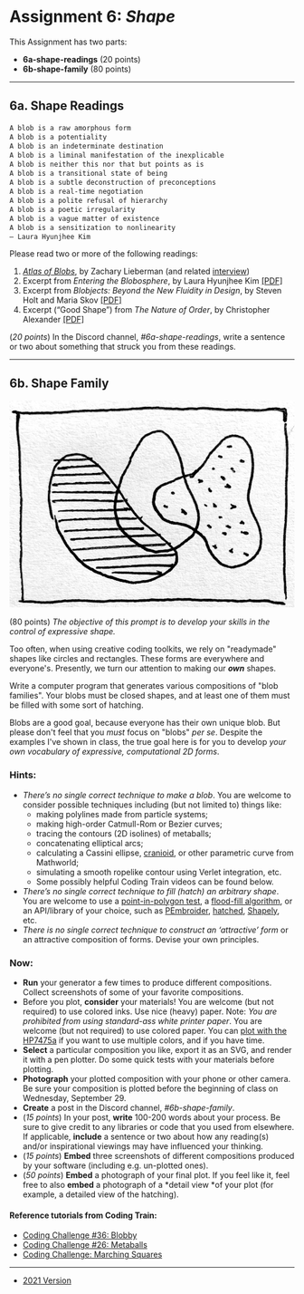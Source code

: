 # Assignment 6: *Shape*

This Assignment has two parts: 

* **6a-shape-readings** (20 points)
* **6b-shape-family** (80 points)

---

## 6a. Shape Readings

```
A blob is a raw amorphous form
A blob is a potentiality
A blob is an indeterminate destination
A blob is a liminal manifestation of the inexplicable
A blob is neither this nor that but points as is
A blob is a transitional state of being
A blob is a subtle deconstruction of preconceptions
A blob is a real-time negotiation
A blob is a polite refusal of hierarchy
A blob is a poetic irregularity
A blob is a vague matter of existence
A blob is a sensitization to nonlinearity
— Laura Hyunjhee Kim
```

Please read two or more of the following readings:

1. [*Atlas of Blobs*](https://atlasofblobs.cc/), by Zachary Lieberman (and related [interview](https://www.mplus.org.hk/en/magazine/spirit-of-blobs--artist-zachary-lieberman-in-conversation/))
2. Excerpt from *Entering the Blobosphere*, by Laura Hyunjhee Kim [[PDF]](readings/kim_blobosphere.pdf)
3. Excerpt from *Blobjects: Beyond the New Fluidity in Design*, by Steven Holt and Maria Skov [[PDF]](readings/patton_blobjects.pdf)
4. Excerpt (“Good Shape”) from *The Nature of Order*, by Christopher Alexander [[PDF]](readings/alexander_good-shape.pdf)

(*20 points*) In the Discord channel, *#6a-shape-readings*, write a sentence or two about something that struck you from these readings. 

---

## 6b. Shape Family

![shape_family.jpg](shape_family.jpg)

(80 points) *The objective of this prompt is to develop your skills in the control of expressive shape.* 

Too often, when using creative coding toolkits, we rely on "readymade" shapes like circles and rectangles. These forms are everywhere and everyone's. Presently, we turn our attention to making our ***own*** shapes. 

Write a computer program that generates various compositions of "blob families". Your blobs must be closed shapes, and at least one of them must be filled with some sort of hatching.

Blobs are a good goal, because everyone has their own unique blob. But please don't feel that you *must* focus on "blobs" *per se*. Despite the examples I've shown in class, the true goal here is for you to develop *your own vocabulary of expressive, computational 2D forms*. 

### Hints:

* *There’s no single correct technique to make a blob*. You are welcome to consider possible techniques including (but not limited to) things like: 
	* making polylines made from particle systems; 
	* making high-order Catmull-Rom or Bezier curves; 
	* tracing the contours (2D isolines) of metaballs; 
	* concatenating elliptical arcs; 
	* calculating a Cassini ellipse, [cranioid](https://mathworld.wolfram.com/Cranioid.html), or other parametric curve from Mathworld; 
	* simulating a smooth ropelike contour using Verlet integration, etc. 
	* Some possibly helpful Coding Train videos can be found below.
* *There’s no single correct technique to fill (hatch) an arbitrary shape*. You are welcome to use a [point-in-polygon test](https://rosettacode.org/wiki/Ray-casting_algorithm), a [flood-fill algorithm](https://rosettacode.org/wiki/Bitmap/Flood_fill), or an API/library of your choice, such as [PEmbroider](https://github.com/CreativeInquiry/PEmbroider/), [hatched](https://github.com/plottertools/hatched), [Shapely](https://shapely.readthedocs.io/en/latest/), etc.
* *There is no single correct technique to construct an ‘attractive’ form* or an attractive composition of forms. Devise your own principles.

### Now:

* **Run** your generator a few times to produce different compositions. Collect screenshots of some of your favorite compositions.
* Before you plot, **consider** your materials! You are welcome (but not required) to use colored inks. Use nice (heavy) paper. Note: *You are prohibited from using standard-ass white printer paper*. You are welcome (but not required) to use colored paper. You can [plot with the HP7475a](https://github.com/golanlevin/DrawingWithMachines/blob/main/machines/hp7475a/README.md) if you want to use multiple colors, and if you have time.
* **Select** a particular composition you like, export it as an SVG, and render it with a pen plotter. Do some quick tests with your materials before plotting. 
* **Photograph** your plotted composition with your phone or other camera. Be sure your composition is plotted before the beginning of class on Wednesday, September 29.
* **Create** a post in the Discord channel, *#6b-shape-family*.
* (*15 points*) In your post, **write** 100-200 words about your process. Be sure to give credit to any libraries or code that you used from elsewhere. If applicable, **include** a sentence or two about how any reading(s) and/or inspirational viewings may have influenced your thinking.
* (*15 points*) **Embed** three screenshots of different compositions produced by your software (including e.g. un-plotted ones).
* (*50 points*) **Embed** a photograph of your final plot. If you feel like it, feel free to also **embed** a photograph of a *detail view *of your plot (for example, a detailed view of the hatching).

#### Reference tutorials from Coding Train: 

* [Coding Challenge #36: Blobby](https://www.youtube.com/watch?v=rX5p-QRP6R4)
* [Coding Challenge #26: Metaballs](https://www.youtube.com/watch?v=ccYLb7cLB1I)
* [Coding Challenge: Marching Squares](https://www.youtube.com/watch?v=0ZONMNUKTfU)

--- 

* [2021 Version](https://courses.ideate.cmu.edu/60-428/f2021/offerings/5-shape/)
